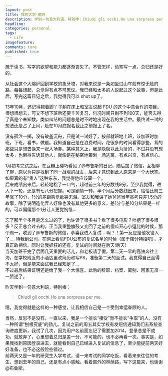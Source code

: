 ```yaml
---
layout: post  
title: 我的大学·窗外  
description: 学到一句意大利语，特别棒：Chiudi gli occhi.Ho una sorpresa per me. 嗯，我觉得就是这样的一种感觉，让我相信自己是一个受到幸运眷顾的人。       
headline: 
categories: personal  
tags: 
  - Life  
imagefeature:  
comments: ture  
published: true  
---
```


疏于读书，写字的欲望和能力都逐渐丧失了。不管怎样，动笔写一点，总归还是好的。  

从社会这个大熔炉回到学校的象牙塔，对我来说是一条如坐过山车般有惊无险的路。每每想起，总觉得有点不可思议。我已经和太多的人说起过这个故事，但是此后，写完这篇日记之后，我觉得我可以 shut up了。  

13年10月，还记得翘着脚丫子躺在床上和室友说起 FDU 的这个中意合作的项目。很想很想去，可又不想下班后还要辛苦复习，何况时间只剩不到100天，能否去得了真是个未知数。类似纠结的问题总是时不时地出现在我的生活中。最终试一试的想法还是占了上风，赶在10月底报名截止之前报上了名。  

没有孤注一掷，没有破釜沉舟，只是试一试好了，按部就班地上班，该加班时加班，下班，看书，做题。我知道自己是在浪费时间，花很多的时间看得那些，背的那些只是想去换来一张入场券。某种意义上，我是隐隐以此为耻的，不过并没有想太多，也懒得告诉其他人，就像是在秘密地策划一场逃离，有点兴奋，有点信心。  

1月初考完试之后，在豆瓣上碰巧看见了@布鲁斯的日记，随后加了微信，互相聊了聊，原以为只是找到了同一战壕的战友，后来才意识到此人原来是一个大伏笔。如果真的有“贵人”这种东东，我觉得他应该算一个。  
后来成绩出来后，轻轻地松了一口气，超过前三年的分数线9分，至少我觉得，进入下一轮，还是有七八分把握。可是剧情一转，半个月后分数线出来，恰恰比前三年涨了10分，1分的差距感觉欲哭无泪。室友和我讲了她爸爸当年高考只差1.5分的故事，除了说明造化弄人好像也没有其他更多的意义。差1分与差10分结果是一样的，可以偏偏那个1分让人更觉惋惜...  

忘了那半个多月是怎么过的了，也许读了很多书？看了很多电影？吐槽了很多很多？反正总会过去的。正当我重整旗鼓又变回了之前的傻瓜开心小逗比的时候，那个周一，收到了@布鲁斯的微信，恭喜我进入复试....啊？！第一反应是他发错人了.... 待我到公司，在网上看见FDU公布的复试名单的时候（属于降分特招吧），才真正敢相信。同时让我抓狂的还有，复试的时间就在后天!后天!  
当天加班干完了后面几天重要的活儿，和老板请了假，第二天一早的高铁奔往上海，在学校附近的小酒店里改简历和写PS，准备第二天的面试。我觉得自己面得不太好，但是能来面试我已经知足了...  
不过最后结果证明还是给了我一个大惊喜。此后的辞职、档案、离别、回家无须一一赘述了。  

昨天学到一句意大利语，特别棒：
> Chiudi gli occhi.Ho una sorpresa per me.   

嗯，我觉得就是这样的一种感觉，让我相信自己是一个受到幸运眷顾的人。  

当然，反思不是没有。一直以来，我是一个擅长“接受”而不擅长“争取”的人，没有一种所谓“刨根究底”的劲儿。复试之前的周五其实学校有发短信通知我们去系统查询进度更新，我试了几次，因为用户名前面忘记了需要加2014，登录总是不成功，就放弃了，心里想着总归是差一分，不可能的，也不必再看一次。事实是，如果我找到原因登录进去，就能看到自己已经进入复试的信息了，至少能提前两天好好准备，也不必这般险些错过。  
前两天又是一年的研究生入学考试，请一来考试的同学吃饭，看着来来往往的考生，想到去年的自己，还是有点小感触。看着窗外的林荫路，写下这篇来，也谢谢@布鲁斯。  
